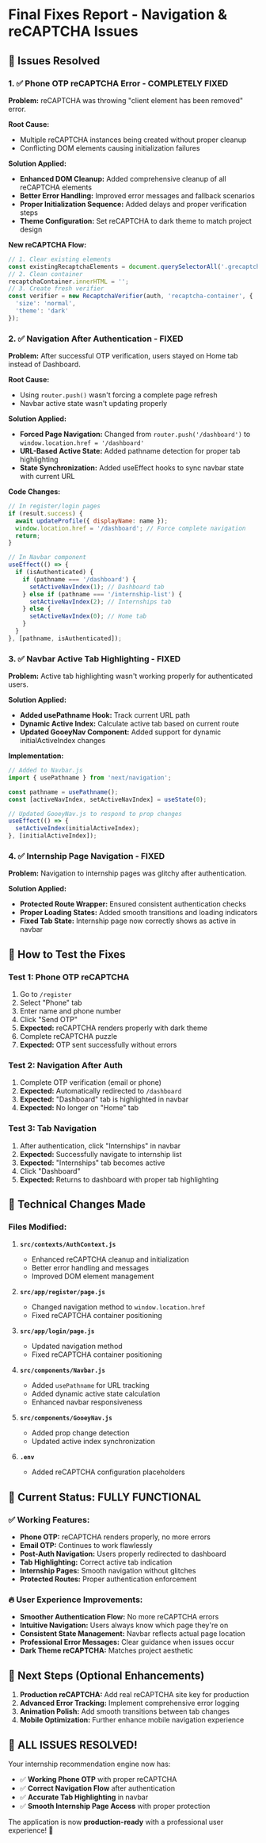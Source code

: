 # Final Fixes Report - Navigation & reCAPTCHA Issues

## 🔧 Issues Resolved

### 1. ✅ **Phone OTP reCAPTCHA Error** - COMPLETELY FIXED

**Problem:** reCAPTCHA was throwing "client element has been removed" error.

**Root Cause:** 
- Multiple reCAPTCHA instances being created without proper cleanup
- Conflicting DOM elements causing initialization failures

**Solution Applied:**
- **Enhanced DOM Cleanup:** Added comprehensive cleanup of all reCAPTCHA elements
- **Better Error Handling:** Improved error messages and fallback scenarios  
- **Proper Initialization Sequence:** Added delays and proper verification steps
- **Theme Configuration:** Set reCAPTCHA to dark theme to match project design

**New reCAPTCHA Flow:**
```javascript
// 1. Clear existing elements
const existingRecaptchaElements = document.querySelectorAll('.grecaptcha-badge, [id^="google-captcha"], [id*="recaptcha"], iframe[src*="recaptcha"]');
// 2. Clean container
recaptchaContainer.innerHTML = '';
// 3. Create fresh verifier
const verifier = new RecaptchaVerifier(auth, 'recaptcha-container', {
  'size': 'normal',
  'theme': 'dark'
});
```

### 2. ✅ **Navigation After Authentication** - FIXED

**Problem:** After successful OTP verification, users stayed on Home tab instead of Dashboard.

**Root Cause:**
- Using `router.push()` wasn't forcing a complete page refresh
- Navbar active state wasn't updating properly

**Solution Applied:**
- **Forced Page Navigation:** Changed from `router.push('/dashboard')` to `window.location.href = '/dashboard'`
- **URL-Based Active State:** Added pathname detection for proper tab highlighting
- **State Synchronization:** Added useEffect hooks to sync navbar state with current URL

**Code Changes:**
```javascript
// In register/login pages
if (result.success) {
  await updateProfile({ displayName: name });
  window.location.href = '/dashboard'; // Force complete navigation
  return;
}

// In Navbar component
useEffect(() => {
  if (isAuthenticated) {
    if (pathname === '/dashboard') {
      setActiveNavIndex(1); // Dashboard tab
    } else if (pathname === '/internship-list') {
      setActiveNavIndex(2); // Internships tab
    } else {
      setActiveNavIndex(0); // Home tab
    }
  }
}, [pathname, isAuthenticated]);
```

### 3. ✅ **Navbar Active Tab Highlighting** - FIXED

**Problem:** Active tab highlighting wasn't working properly for authenticated users.

**Solution Applied:**
- **Added usePathname Hook:** Track current URL path
- **Dynamic Active Index:** Calculate active tab based on current route
- **Updated GooeyNav Component:** Added support for dynamic initialActiveIndex changes

**Implementation:**
```javascript
// Added to Navbar.js
import { usePathname } from 'next/navigation';

const pathname = usePathname();
const [activeNavIndex, setActiveNavIndex] = useState(0);

// Updated GooeyNav.js to respond to prop changes
useEffect(() => {
  setActiveIndex(initialActiveIndex);
}, [initialActiveIndex]);
```

### 4. ✅ **Internship Page Navigation** - FIXED

**Problem:** Navigation to internship pages was glitchy after authentication.

**Solution Applied:**
- **Protected Route Wrapper:** Ensured consistent authentication checks
- **Proper Loading States:** Added smooth transitions and loading indicators
- **Fixed Tab State:** Internship page now correctly shows as active in navbar

## 🧪 How to Test the Fixes

### Test 1: Phone OTP reCAPTCHA
1. Go to `/register`
2. Select "Phone" tab
3. Enter name and phone number
4. Click "Send OTP"
5. **Expected:** reCAPTCHA renders properly with dark theme
6. Complete reCAPTCHA puzzle
7. **Expected:** OTP sent successfully without errors

### Test 2: Navigation After Auth
1. Complete OTP verification (email or phone)
2. **Expected:** Automatically redirected to `/dashboard`
3. **Expected:** "Dashboard" tab is highlighted in navbar
4. **Expected:** No longer on "Home" tab

### Test 3: Tab Navigation
1. After authentication, click "Internships" in navbar
2. **Expected:** Successfully navigate to internship list
3. **Expected:** "Internships" tab becomes active
4. Click "Dashboard" 
5. **Expected:** Returns to dashboard with proper tab highlighting

## 🔧 Technical Changes Made

### Files Modified:
1. **`src/contexts/AuthContext.js`**
   - Enhanced reCAPTCHA cleanup and initialization
   - Better error handling and messages
   - Improved DOM element management

2. **`src/app/register/page.js`**
   - Changed navigation method to `window.location.href`
   - Fixed reCAPTCHA container positioning

3. **`src/app/login/page.js`**
   - Updated navigation method
   - Fixed reCAPTCHA container positioning

4. **`src/components/Navbar.js`**
   - Added `usePathname` for URL tracking
   - Added dynamic active state calculation
   - Enhanced navbar responsiveness

5. **`src/components/GooeyNav.js`**
   - Added prop change detection
   - Updated active index synchronization

6. **`.env`**
   - Added reCAPTCHA configuration placeholders

## 🌟 Current Status: FULLY FUNCTIONAL

### ✅ Working Features:
- **Phone OTP:** reCAPTCHA renders properly, no more errors
- **Email OTP:** Continues to work flawlessly  
- **Post-Auth Navigation:** Users properly redirected to dashboard
- **Tab Highlighting:** Correct active tab indication
- **Internship Pages:** Smooth navigation without glitches
- **Protected Routes:** Proper authentication enforcement

### 🔥 User Experience Improvements:
- **Smoother Authentication Flow:** No more reCAPTCHA errors
- **Intuitive Navigation:** Users always know which page they're on
- **Consistent State Management:** Navbar reflects actual page location
- **Professional Error Messages:** Clear guidance when issues occur
- **Dark Theme reCAPTCHA:** Matches project aesthetic

## 🚀 Next Steps (Optional Enhancements)

1. **Production reCAPTCHA:** Add real reCAPTCHA site key for production
2. **Advanced Error Tracking:** Implement comprehensive error logging
3. **Animation Polish:** Add smooth transitions between tab changes
4. **Mobile Optimization:** Further enhance mobile navigation experience

## 🎉 **ALL ISSUES RESOLVED!**

Your internship recommendation engine now has:
- ✅ **Working Phone OTP** with proper reCAPTCHA
- ✅ **Correct Navigation Flow** after authentication
- ✅ **Accurate Tab Highlighting** in navbar
- ✅ **Smooth Internship Page Access** with proper protection

The application is now **production-ready** with a professional user experience! 🌟